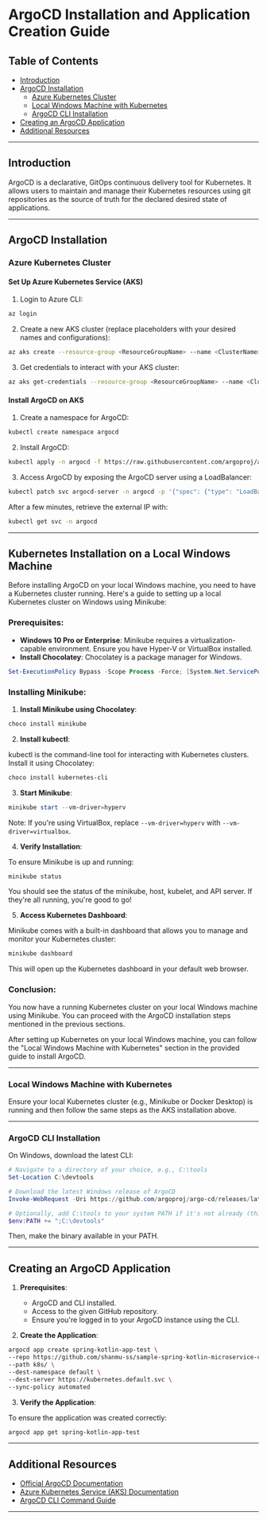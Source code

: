 # ArgoCD Installation and Application Creation Guide

## Table of Contents

- [Introduction](#introduction)
- [ArgoCD Installation](#argocd-installation)
  - [Azure Kubernetes Cluster](#azure-kubernetes-cluster)
  - [Local Windows Machine with Kubernetes](#local-windows-machine-with-kubernetes)
  - [ArgoCD CLI Installation](#argocd-cli-installation)
- [Creating an ArgoCD Application](#creating-an-argocd-application)
- [Additional Resources](#additional-resources)

---

## Introduction

ArgoCD is a declarative, GitOps continuous delivery tool for Kubernetes. It allows users to maintain and manage their Kubernetes resources using git repositories as the source of truth for the declared desired state of applications.

---

## ArgoCD Installation

### Azure Kubernetes Cluster

#### Set Up Azure Kubernetes Service (AKS)

1. Login to Azure CLI:

```bash
az login
```

2. Create a new AKS cluster (replace placeholders with your desired names and configurations):

```bash
az aks create --resource-group <ResourceGroupName> --name <ClusterName> --node-count 1 --enable-addons monitoring --generate-ssh-keys
```

3. Get credentials to interact with your AKS cluster:

```bash
az aks get-credentials --resource-group <ResourceGroupName> --name <ClusterName>
```

#### Install ArgoCD on AKS

1. Create a namespace for ArgoCD:

```bash
kubectl create namespace argocd
```

2. Install ArgoCD:

```bash
kubectl apply -n argocd -f https://raw.githubusercontent.com/argoproj/argo-cd/stable/manifests/install.yaml
```

3. Access ArgoCD by exposing the ArgoCD server using a LoadBalancer:

```bash
kubectl patch svc argocd-server -n argocd -p '{"spec": {"type": "LoadBalancer"}}'
```

After a few minutes, retrieve the external IP with:

```bash
kubectl get svc -n argocd
```

---

## Kubernetes Installation on a Local Windows Machine

Before installing ArgoCD on your local Windows machine, you need to have a Kubernetes cluster running. Here's a guide to setting up a local Kubernetes cluster on Windows using Minikube:

### Prerequisites:

- **Windows 10 Pro or Enterprise**: Minikube requires a virtualization-capable environment. Ensure you have Hyper-V or VirtualBox installed.
- **Install Chocolatey**: Chocolatey is a package manager for Windows.

```powershell
Set-ExecutionPolicy Bypass -Scope Process -Force; [System.Net.ServicePointManager]::SecurityProtocol = [System.Net.ServicePointManager]::SecurityProtocol -bor 3072; iex ((New-Object System.Net.WebClient).DownloadString('https://chocolatey.org/install.ps1'))
```

### Installing Minikube:

1. **Install Minikube using Chocolatey**:

```powershell
choco install minikube
```

2. **Install kubectl**:

kubectl is the command-line tool for interacting with Kubernetes clusters. Install it using Chocolatey:

```powershell
choco install kubernetes-cli
```

3. **Start Minikube**:

```powershell
minikube start --vm-driver=hyperv
```

Note: If you're using VirtualBox, replace `--vm-driver=hyperv` with `--vm-driver=virtualbox`.

4. **Verify Installation**:

To ensure Minikube is up and running:

```powershell
minikube status
```

You should see the status of the minikube, host, kubelet, and API server. If they're all running, you're good to go!

5. **Access Kubernetes Dashboard**:

Minikube comes with a built-in dashboard that allows you to manage and monitor your Kubernetes cluster:

```powershell
minikube dashboard
```

This will open up the Kubernetes dashboard in your default web browser.

### Conclusion:

You now have a running Kubernetes cluster on your local Windows machine using Minikube. You can proceed with the ArgoCD installation steps mentioned in the previous sections.

After setting up Kubernetes on your local Windows machine, you can follow the "Local Windows Machine with Kubernetes" section in the provided guide to install ArgoCD.

---

### Local Windows Machine with Kubernetes

Ensure your local Kubernetes cluster (e.g., Minikube or Docker Desktop) is running and then follow the same steps as the AKS installation above.

---

### ArgoCD CLI Installation

On Windows, download the latest CLI:

```powershell
# Navigate to a directory of your choice, e.g., C:\tools
Set-Location C:\devtools

# Download the latest Windows release of ArgoCD
Invoke-WebRequest -Uri https://github.com/argoproj/argo-cd/releases/latest/download/argocd-windows-amd64.exe -OutFile argocd.exe

# Optionally, add C:\tools to your system PATH if it's not already (this step might require you to restart your PowerShell session)
$env:PATH += ";C:\devtools"

```

Then, make the binary available in your PATH.

---

## Creating an ArgoCD Application

1. **Prerequisites**:
   - ArgoCD and CLI installed.
   - Access to the given GitHub repository.
   - Ensure you're logged in to your ArgoCD instance using the CLI.

2. **Create the Application**:

```bash
argocd app create spring-kotlin-app-test \
--repo https://github.com/shanmu-ss/sample-spring-kotlin-microservice-cicd.git \
--path k8s/ \
--dest-namespace default \
--dest-server https://kubernetes.default.svc \
--sync-policy automated
```

3. **Verify the Application**:

To ensure the application was created correctly:

```bash
argocd app get spring-kotlin-app-test
```

---

## Additional Resources

- [Official ArgoCD Documentation](https://argoproj.github.io/argo-cd/)
- [Azure Kubernetes Service (AKS) Documentation](https://docs.microsoft.com/en-us/azure/aks/)
- [ArgoCD CLI Command Guide](https://argoproj.github.io/argo-cd/user-guide/commands/)

---
